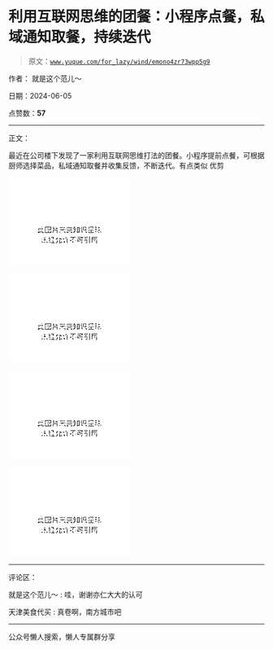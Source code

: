 # 利用互联网思维的团餐：小程序点餐，私域通知取餐，持续迭代

> 原文：[`www.yuque.com/for_lazy/wind/emono4zr73wpp5g9`](https://www.yuque.com/for_lazy/wind/emono4zr73wpp5g9)

作者： 就是这个范儿～

日期：2024-06-05

点赞数：**57**

* * *

正文：

最近在公司楼下发现了一家利用互联网思维打法的团餐。小程序提前点餐，可根据厨师选择菜品，私域通知取餐并收集反馈，不断迭代。有点类似 优剪

![](img/7cc81c912c87f7e9818db42d569dea10.png)

![](img/d4390818e6f5db4a09d5d1c3d6fc6bd4.png)

![](img/98d0f8bccf23f56b1b955916a30b667f.png)

![](img/c6ab904b9703873414c00b6bc8c3f624.png)

* * *

评论区：

就是这个范儿～ : 哇，谢谢亦仁大大的认可

天津美食代买 : 真卷啊，南方城市吧

* * *

公众号懒人搜索，懒人专属群分享